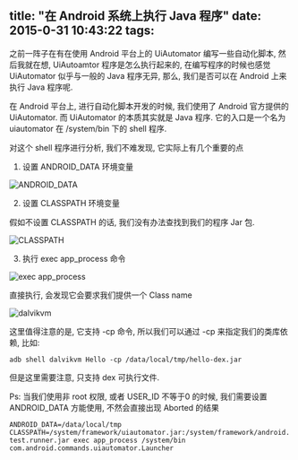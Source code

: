 title: "在 Android 系统上执行 Java 程序"
date: 2015-0-31 10:43:22
tags:
---


之前一阵子在有在使用 Android 平台上的 UiAutomator 编写一些自动化脚本, 然后我就在想, UiAutoamtor 程序是怎么执行起来的, 在编写程序的时候也感觉 UiAutomator 似乎与一般的 Java 程序无异, 那么, 我们是否可以在 Android 上来执行 Java 程序呢.

在 Android 平台上, 进行自动化脚本开发的时候, 我们使用了 Android 官方提供的 UiAutomator. 而 UiAutomator 的本质其实就是 Java 程序. 它的入口是一个名为 uiautomator 在 /system/bin 下的 shell 程序.

对这个 shell 程序进行分析, 我们不难发现, 它实际上有几个重要的点

1. 设置 ANDROID_DATA 环境变量

![ANDROID_DATA](http://7xirxu.com1.z0.glb.clouddn.com/2015/01/ANDROID_DATA.png)

2. 设置 CLASSPATH 环境变量

假如不设置 CLASSPATH 的话, 我们没有办法查找到我们的程序 Jar 包.

![CLASSPATH](http://7xirxu.com1.z0.glb.clouddn.com/2015/01/CLASSPATH.png)

3. 执行 exec app_process 命令

![exec app_process](http://7xirxu.com1.z0.glb.clouddn.com/2015/01/app_process.png)

直接执行, 会发现它会要求我们提供一个 Class name

![dalvikvm](http://7xirxu.com1.z0.glb.clouddn.com/2015/01/dalvikvm.png)

这里值得注意的是, 它支持 -cp 命令, 所以我们可以通过 -cp 来指定我们的类库依赖, 比如:

`adb shell dalvikvm Hello -cp /data/local/tmp/hello-dex.jar`

但是这里需要注意, 只支持 dex 可执行文件.

Ps: 当我们使用非 root 权限, 或者 USER_ID 不等于0 的时候, 我们需要设置 ANDROID_DATA 方能使用, 不然会直接出现 Aborted 的结果

`ANDROID_DATA=/data/local/tmp CLASSPATH=/system/framework/uiautomator.jar:/system/framework/android.test.runner.jar exec app_process /system/bin com.android.commands.uiautomator.Launcher`
